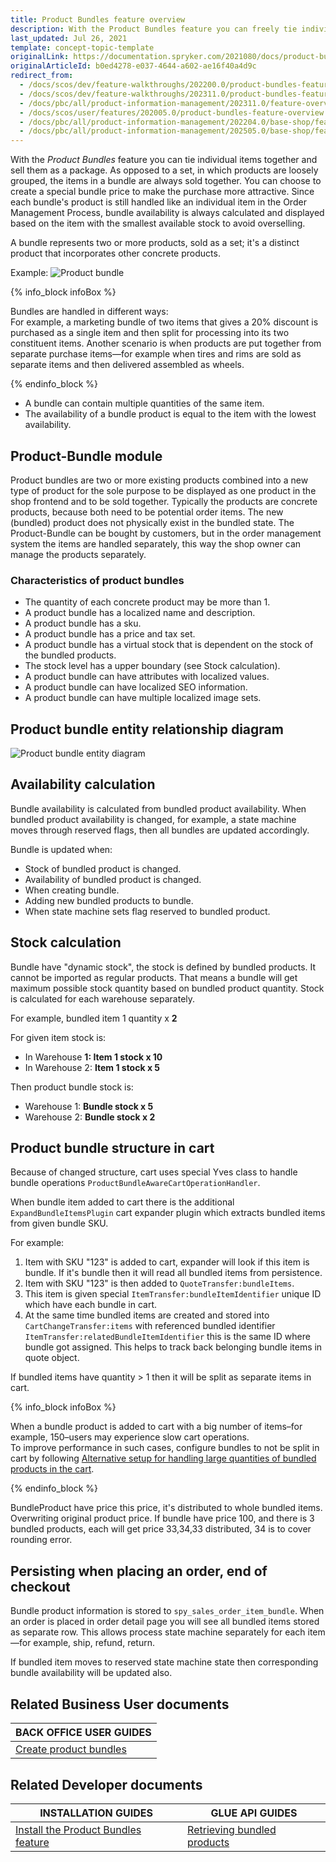 ```yaml
---
title: Product Bundles feature overview
description: With the Product Bundles feature you can freely tie individual items together and sell them as a package in your Spryker project
last_updated: Jul 26, 2021
template: concept-topic-template
originalLink: https://documentation.spryker.com/2021080/docs/product-bundles-feature-overview
originalArticleId: b0ed4278-e037-4644-a602-ae16f40a4d9c
redirect_from:
  - /docs/scos/dev/feature-walkthroughs/202200.0/product-bundles-feature-walkthrough.html
  - /docs/scos/dev/feature-walkthroughs/202311.0/product-bundles-feature-walkthrough.html
  - /docs/pbc/all/product-information-management/202311.0/feature-overviews/product-bundles-feature-overview.html
  - /docs/scos/user/features/202005.0/product-bundles-feature-overview.html
  - /docs/pbc/all/product-information-management/202204.0/base-shop/feature-overviews/product-bundles-feature-overview.html
  - /docs/pbc/all/product-information-management/202505.0/base-shop/feature-overviews/product-bundles-feature-overview.html
---
```


With the *Product Bundles* feature you can tie individual items together and sell them as a package. As opposed to a set, in which products are loosely grouped, the items in a bundle are always sold together. You can choose to create a special bundle price to make the purchase more attractive. Since each bundle's product is still handled like an individual item in the Order Management Process, bundle availability is always calculated and displayed based on the item with the smallest available stock to avoid overselling.

A bundle represents two or more products, sold as a set; it's a distinct product that incorporates other concrete products.

Example:
![Product bundle](https://spryker.s3.eu-central-1.amazonaws.com/docs/Features/Product+Management/Product+Bundles/product_bundles.png)

{% info_block infoBox %}

Bundles are handled in different ways:<br>For example, a marketing bundle of two items that gives a 20% discount is purchased as a single item and then split for processing into its two constituent items. Another scenario is when products are put together from separate purchase items—for example when tires and rims are sold as separate items and then delivered assembled as wheels.

{% endinfo_block %}


- A bundle can contain multiple quantities of the same item.
- The availability of a bundle product is equal to the item with the lowest availability.

## Product-Bundle module

Product bundles are two or more existing products combined into a new type of product for the sole purpose to be displayed as one product in the shop frontend and to be sold together. Typically the products are concrete products, because both need to be potential order items. The new (bundled) product does not physically exist in the bundled state. The Product-Bundle can be bought by customers, but in the order management system the items are handled separately, this way the shop owner can manage the products separately.

### Characteristics of product bundles

- The quantity of each concrete product may be more than 1.
- A product bundle has a localized name and description.
- A product bundle has a sku.
- A product bundle has a price and tax set.
- A product bundle has a virtual stock that is dependent on the stock of the bundled products.
- The stock level has a upper boundary (see Stock calculation).
- A product bundle can have attributes with localized values.
- A product bundle can have localized SEO information.
- A product bundle can have multiple localized image sets.

## Product bundle entity relationship diagram

![Product bundle entity diagram](https://spryker.s3.eu-central-1.amazonaws.com/docs/Features/Product+Management/Product+Bundles/product_bundles_entity_diagram.png)

## Availability calculation

Bundle availability is calculated from bundled product availability. When bundled product availability is changed, for example, a state machine moves through reserved flags, then all bundles are updated accordingly.

Bundle is updated when:

- Stock of bundled product is changed.
- Availability of bundled product is changed.
- When creating bundle.
- Adding new bundled products to bundle.
- When state machine sets flag reserved to bundled product.


## Stock calculation

Bundle have "dynamic stock", the stock is defined by bundled products. It cannot be imported as regular products. That means a bundle will get maximum possible stock quantity based on bundled product quantity. Stock is calculated for each warehouse separately.

For example, bundled item 1 quantity x **2**

For given item stock is:

- In Warehouse **1: Item 1 stock x 10**
- In Warehouse 2: **Item 1 stock x 5**

Then product bundle stock is:

- Warehouse 1: **Bundle stock x 5**
- Warehouse 2: **Bundle stock x 2**

## Product bundle structure in cart

Because of changed structure, cart uses special Yves class to handle bundle operations `ProductBundleAwareCartOperationHandler`.

When bundle item added to cart there is the additional `ExpandBundleItemsPlugin` cart expander plugin which extracts bundled items from given bundle SKU.

For example:

1. Item with SKU "123" is added to cart, expander will look if this item is bundle. If it's bundle then it will read all bundled items from persistence.
2. Item with SKU "123" is then added to `QuoteTransfer:bundleItems`.
3. This item is given special `ItemTransfer:bundleItemIdentifier` unique ID which have each bundle in cart.
4. At the same time bundled items are created and stored into `CartChangeTransfer:items` with referenced bundled identifier `ItemTransfer:relatedBundleItemIdentifier` this is the same ID where bundle got assigned. This helps to track back belonging bundle items in quote object.

If bundled items have quantity&nbsp;<span aria-label="and then">></span> 1 then it will be split as separate items in cart.

{% info_block infoBox %}

When a bundle product is added to cart with a big number of items–for example, 150–users may experience slow cart operations.  
To improve performance in such cases, configure bundles to not be split in cart by following [Alternative setup for handling large quantities of bundled products in the cart](/docs/pbc/all/product-information-management/latest/base-shop/install-and-upgrade/install-features/install-the-product-bundles-cart-feature.html#alternative-setup-for-handling-large-quantities-of-bundled-products-in-the-cart).  


{% endinfo_block %}

BundleProduct have price this price, it's distributed to whole bundled items. Overwriting original product price. If bundle have price 100, and there is 3 bundled products, each will get price 33,34,33 distributed, 34 is to cover rounding error.

## Persisting when placing an order, end of checkout

Bundle product information is stored to `spy_sales_order_item_bundle`. When an order is placed in order detail page you will see all bundled items stored as separate row. This allows process state machine separately for each item—for example, ship, refund, return.

If bundled item moves to reserved state machine state then corresponding bundle availability will be updated also.

## Related Business User documents

|BACK OFFICE USER GUIDES|
|---|
| [Create product bundles](/docs/pbc/all/product-information-management/latest/base-shop/manage-in-the-back-office/products/manage-abstract-products-and-product-bundles/create-abstract-products-and-product-bundles.html)  |

## Related Developer documents

|INSTALLATION GUIDES | GLUE API GUIDES  |
|---------|---------|
|[Install the Product Bundles feature](/docs/pbc/all/product-information-management/latest/base-shop/install-and-upgrade/install-features/install-the-product-bundles-feature.html) | [Retrieving bundled products](/docs/pbc/all/product-information-management/latest/base-shop/manage-using-glue-api/glue-api-retrieve-bundled-products.html) |


















